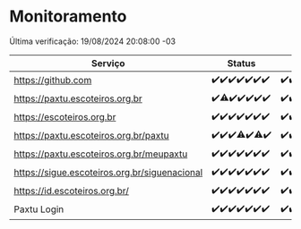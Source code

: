 # Monitoramento

Última verificação: 19/08/2024 20:08:00 -03

|Serviço|Status|Últimas 24h|
|---|---|---|
|https://github.com|<span title="2024-08-12: OK=23">✔️</span><span title="2024-08-13: OK=23">✔️</span><span title="2024-08-14: OK=23">✔️</span><span title="2024-08-15: OK=24">✔️</span><span title="2024-08-16: OK=24">✔️</span><span title="2024-08-17: OK=24">✔️</span><span title="2024-08-18: OK=23">✔️</span>|<span title="18/08/2024 21:36:00 -03 : 200">✔️</span><span title="18/08/2024 23:01:00 -03 : 200">✔️</span><span title="19/08/2024 00:08:00 -03 : 200">✔️</span><span title="19/08/2024 01:09:00 -03 : 200">✔️</span><span title="19/08/2024 02:07:00 -03 : 200">✔️</span><span title="19/08/2024 03:11:00 -03 : 200">✔️</span><span title="19/08/2024 04:09:00 -03 : 200">✔️</span><span title="19/08/2024 05:10:00 -03 : 200">✔️</span><span title="19/08/2024 06:08:00 -03 : 200">✔️</span><span title="19/08/2024 07:09:00 -03 : 200">✔️</span><span title="19/08/2024 08:06:00 -03 : 200">✔️</span><span title="19/08/2024 09:13:00 -03 : 200">✔️</span><span title="19/08/2024 10:12:00 -03 : 200">✔️</span><span title="19/08/2024 11:08:00 -03 : 200">✔️</span><span title="19/08/2024 12:07:00 -03 : 200">✔️</span><span title="19/08/2024 13:08:00 -03 : 200">✔️</span><span title="19/08/2024 14:08:00 -03 : 200">✔️</span><span title="19/08/2024 15:09:00 -03 : 200">✔️</span><span title="19/08/2024 16:05:00 -03 : 200">✔️</span><span title="19/08/2024 17:07:00 -03 : 200">✔️</span><span title="19/08/2024 18:06:00 -03 : 200">✔️</span><span title="19/08/2024 19:08:00 -03 : 200">✔️</span><span title="19/08/2024 20:08:00 -03 : 200">✔️</span>|
|https://paxtu.escoteiros.org.br|<span title="2024-08-12: OK=23">✔️</span><span title="2024-08-13: OK=22, Falhas=1">⚠️</span><span title="2024-08-14: OK=23">✔️</span><span title="2024-08-15: OK=24">✔️</span><span title="2024-08-16: OK=24">✔️</span><span title="2024-08-17: OK=24">✔️</span><span title="2024-08-18: OK=23">✔️</span>|<span title="18/08/2024 21:36:00 -03 : 200">✔️</span><span title="18/08/2024 23:01:00 -03 : 200">✔️</span><span title="19/08/2024 00:08:00 -03 : 200">✔️</span><span title="19/08/2024 01:09:00 -03 : 200">✔️</span><span title="19/08/2024 02:07:00 -03 : 200">✔️</span><span title="19/08/2024 03:11:00 -03 : 200">✔️</span><span title="19/08/2024 04:09:00 -03 : 200">✔️</span><span title="19/08/2024 05:10:00 -03 : 200">✔️</span><span title="19/08/2024 06:08:00 -03 : 200">✔️</span><span title="19/08/2024 07:09:00 -03 : 200">✔️</span><span title="19/08/2024 08:06:00 -03 : 200">✔️</span><span title="19/08/2024 09:13:00 -03 : 200">✔️</span><span title="19/08/2024 10:12:00 -03 : 200">✔️</span><span title="19/08/2024 11:08:00 -03 : 200">✔️</span><span title="19/08/2024 12:07:00 -03 : 200">✔️</span><span title="19/08/2024 13:08:00 -03 : 200">✔️</span><span title="19/08/2024 14:08:00 -03 : 200">✔️</span><span title="19/08/2024 15:09:00 -03 : 200">✔️</span><span title="19/08/2024 16:05:00 -03 : 200">✔️</span><span title="19/08/2024 17:07:00 -03 : 200">✔️</span><span title="19/08/2024 18:06:00 -03 : 200">✔️</span><span title="19/08/2024 19:08:00 -03 : 200">✔️</span><span title="19/08/2024 20:08:00 -03 : 200">✔️</span>|
|https://escoteiros.org.br|<span title="2024-08-12: OK=23">✔️</span><span title="2024-08-13: OK=23">✔️</span><span title="2024-08-14: OK=23">✔️</span><span title="2024-08-15: OK=24">✔️</span><span title="2024-08-16: OK=24">✔️</span><span title="2024-08-17: OK=24">✔️</span><span title="2024-08-18: OK=23">✔️</span>|<span title="18/08/2024 21:36:00 -03 : 200">✔️</span><span title="18/08/2024 23:01:00 -03 : 200">✔️</span><span title="19/08/2024 00:08:00 -03 : 200">✔️</span><span title="19/08/2024 01:09:00 -03 : 200">✔️</span><span title="19/08/2024 02:07:00 -03 : 200">✔️</span><span title="19/08/2024 03:11:00 -03 : 200">✔️</span><span title="19/08/2024 04:09:00 -03 : 200">✔️</span><span title="19/08/2024 05:10:00 -03 : 200">✔️</span><span title="19/08/2024 06:08:00 -03 : 200">✔️</span><span title="19/08/2024 07:09:00 -03 : 200">✔️</span><span title="19/08/2024 08:06:00 -03 : 200">✔️</span><span title="19/08/2024 09:13:00 -03 : 200">✔️</span><span title="19/08/2024 10:12:00 -03 : 200">✔️</span><span title="19/08/2024 11:08:00 -03 : 200">✔️</span><span title="19/08/2024 12:07:00 -03 : 200">✔️</span><span title="19/08/2024 13:08:00 -03 : 200">✔️</span><span title="19/08/2024 14:08:00 -03 : 200">✔️</span><span title="19/08/2024 15:09:00 -03 : 200">✔️</span><span title="19/08/2024 16:05:00 -03 : 200">✔️</span><span title="19/08/2024 17:07:00 -03 : 200">✔️</span><span title="19/08/2024 18:06:00 -03 : 200">✔️</span><span title="19/08/2024 19:08:00 -03 : 200">✔️</span><span title="19/08/2024 20:08:00 -03 : 200">✔️</span>|
|https://paxtu.escoteiros.org.br/paxtu|<span title="2024-08-12: OK=23">✔️</span><span title="2024-08-13: OK=23">✔️</span><span title="2024-08-14: OK=23">✔️</span><span title="2024-08-15: OK=23, Falhas=1">⚠️</span><span title="2024-08-16: OK=24">✔️</span><span title="2024-08-17: OK=23, Falhas=1">⚠️</span><span title="2024-08-18: OK=23">✔️</span>|<span title="18/08/2024 21:36:00 -03 : 200">✔️</span><span title="18/08/2024 23:01:00 -03 : 200">✔️</span><span title="19/08/2024 00:08:00 -03 : 200">✔️</span><span title="19/08/2024 01:09:00 -03 : 200">✔️</span><span title="19/08/2024 02:07:00 -03 : 200">✔️</span><span title="19/08/2024 03:11:00 -03 : 200">✔️</span><span title="19/08/2024 04:09:00 -03 : 200">✔️</span><span title="19/08/2024 05:11:00 -03 : 200">✔️</span><span title="19/08/2024 06:08:00 -03 : 200">✔️</span><span title="19/08/2024 07:09:00 -03 : 200">✔️</span><span title="19/08/2024 08:06:00 -03 : 200">✔️</span><span title="19/08/2024 09:13:00 -03 : 200">✔️</span><span title="19/08/2024 10:12:00 -03 : 200">✔️</span><span title="19/08/2024 11:08:00 -03 : 200">✔️</span><span title="19/08/2024 12:07:00 -03 : 200">✔️</span><span title="19/08/2024 13:08:00 -03 : 200">✔️</span><span title="19/08/2024 14:08:00 -03 : 200">✔️</span><span title="19/08/2024 15:09:00 -03 : 200">✔️</span><span title="19/08/2024 16:05:00 -03 : 200">✔️</span><span title="19/08/2024 17:07:00 -03 : 200">✔️</span><span title="19/08/2024 18:07:00 -03 : 200">✔️</span><span title="19/08/2024 19:08:00 -03 : 200">✔️</span><span title="19/08/2024 20:08:00 -03 : 200">✔️</span>|
|https://paxtu.escoteiros.org.br/meupaxtu|<span title="2024-08-12: OK=23">✔️</span><span title="2024-08-13: OK=23">✔️</span><span title="2024-08-14: OK=23">✔️</span><span title="2024-08-15: OK=24">✔️</span><span title="2024-08-16: OK=24">✔️</span><span title="2024-08-17: OK=24">✔️</span><span title="2024-08-18: OK=23">✔️</span>|<span title="18/08/2024 21:36:00 -03 : 200">✔️</span><span title="18/08/2024 23:01:00 -03 : 200">✔️</span><span title="19/08/2024 00:08:00 -03 : 200">✔️</span><span title="19/08/2024 01:09:00 -03 : 200">✔️</span><span title="19/08/2024 02:07:00 -03 : 200">✔️</span><span title="19/08/2024 03:11:00 -03 : 200">✔️</span><span title="19/08/2024 04:09:00 -03 : 200">✔️</span><span title="19/08/2024 05:11:00 -03 : 200">✔️</span><span title="19/08/2024 06:08:00 -03 : 200">✔️</span><span title="19/08/2024 07:09:00 -03 : 200">✔️</span><span title="19/08/2024 08:06:00 -03 : 200">✔️</span><span title="19/08/2024 09:13:00 -03 : 200">✔️</span><span title="19/08/2024 10:12:00 -03 : 200">✔️</span><span title="19/08/2024 11:08:00 -03 : 200">✔️</span><span title="19/08/2024 12:07:00 -03 : 200">✔️</span><span title="19/08/2024 13:08:00 -03 : 200">✔️</span><span title="19/08/2024 14:08:00 -03 : 200">✔️</span><span title="19/08/2024 15:09:00 -03 : 200">✔️</span><span title="19/08/2024 16:05:00 -03 : 200">✔️</span><span title="19/08/2024 17:07:00 -03 : 200">✔️</span><span title="19/08/2024 18:07:00 -03 : 200">✔️</span><span title="19/08/2024 19:08:00 -03 : 200">✔️</span><span title="19/08/2024 20:08:00 -03 : 200">✔️</span>|
|https://sigue.escoteiros.org.br/siguenacional|<span title="2024-08-12: OK=23">✔️</span><span title="2024-08-13: OK=23">✔️</span><span title="2024-08-14: OK=23">✔️</span><span title="2024-08-15: OK=24">✔️</span><span title="2024-08-16: OK=24">✔️</span><span title="2024-08-17: OK=24">✔️</span><span title="2024-08-18: OK=23">✔️</span>|<span title="18/08/2024 21:36:00 -03 : 200">✔️</span><span title="18/08/2024 23:01:00 -03 : 200">✔️</span><span title="19/08/2024 00:08:00 -03 : 200">✔️</span><span title="19/08/2024 01:09:00 -03 : 200">✔️</span><span title="19/08/2024 02:07:00 -03 : 200">✔️</span><span title="19/08/2024 03:11:00 -03 : 200">✔️</span><span title="19/08/2024 04:09:00 -03 : 200">✔️</span><span title="19/08/2024 05:11:00 -03 : 200">✔️</span><span title="19/08/2024 06:08:00 -03 : 200">✔️</span><span title="19/08/2024 07:09:00 -03 : 200">✔️</span><span title="19/08/2024 08:06:00 -03 : 200">✔️</span><span title="19/08/2024 09:13:00 -03 : 200">✔️</span><span title="19/08/2024 10:12:00 -03 : 200">✔️</span><span title="19/08/2024 11:08:00 -03 : 200">✔️</span><span title="19/08/2024 12:07:00 -03 : 200">✔️</span><span title="19/08/2024 13:08:00 -03 : 200">✔️</span><span title="19/08/2024 14:08:00 -03 : 200">✔️</span><span title="19/08/2024 15:09:00 -03 : 200">✔️</span><span title="19/08/2024 16:05:00 -03 : 200">✔️</span><span title="19/08/2024 17:07:00 -03 : 200">✔️</span><span title="19/08/2024 18:07:00 -03 : 200">✔️</span><span title="19/08/2024 19:08:00 -03 : 200">✔️</span><span title="19/08/2024 20:08:00 -03 : 200">✔️</span>|
|https://id.escoteiros.org.br/|<span title="2024-08-12: OK=23">✔️</span><span title="2024-08-13: OK=23">✔️</span><span title="2024-08-14: OK=23">✔️</span><span title="2024-08-15: OK=24">✔️</span><span title="2024-08-16: OK=24">✔️</span><span title="2024-08-17: OK=24">✔️</span><span title="2024-08-18: OK=23">✔️</span>|<span title="18/08/2024 21:36:00 -03 : 200">✔️</span><span title="18/08/2024 23:01:00 -03 : 200">✔️</span><span title="19/08/2024 00:08:00 -03 : 200">✔️</span><span title="19/08/2024 01:09:00 -03 : 200">✔️</span><span title="19/08/2024 02:07:00 -03 : 200">✔️</span><span title="19/08/2024 03:11:00 -03 : 200">✔️</span><span title="19/08/2024 04:09:00 -03 : 200">✔️</span><span title="19/08/2024 05:11:00 -03 : 200">✔️</span><span title="19/08/2024 06:08:00 -03 : 200">✔️</span><span title="19/08/2024 07:09:00 -03 : 200">✔️</span><span title="19/08/2024 08:06:00 -03 : 200">✔️</span><span title="19/08/2024 09:13:00 -03 : 200">✔️</span><span title="19/08/2024 10:12:00 -03 : 200">✔️</span><span title="19/08/2024 11:08:00 -03 : 200">✔️</span><span title="19/08/2024 12:07:00 -03 : 200">✔️</span><span title="19/08/2024 13:08:00 -03 : 200">✔️</span><span title="19/08/2024 14:08:00 -03 : 200">✔️</span><span title="19/08/2024 15:09:00 -03 : 200">✔️</span><span title="19/08/2024 16:05:00 -03 : 200">✔️</span><span title="19/08/2024 17:07:00 -03 : 200">✔️</span><span title="19/08/2024 18:07:00 -03 : 200">✔️</span><span title="19/08/2024 19:08:00 -03 : 200">✔️</span><span title="19/08/2024 20:08:00 -03 : 200">✔️</span>|
|Paxtu Login|<span title="2024-08-12: OK=23">✔️</span><span title="2024-08-13: OK=23">✔️</span><span title="2024-08-14: OK=23">✔️</span><span title="2024-08-15: OK=24">✔️</span><span title="2024-08-16: OK=24">✔️</span><span title="2024-08-17: OK=24">✔️</span><span title="2024-08-18: OK=23">✔️</span>|<span title="18/08/2024 21:36:00 -03 : 200">✔️</span><span title="18/08/2024 23:01:00 -03 : 200">✔️</span><span title="19/08/2024 00:08:00 -03 : 200">✔️</span><span title="19/08/2024 01:09:00 -03 : 200">✔️</span><span title="19/08/2024 02:07:00 -03 : 200">✔️</span><span title="19/08/2024 03:11:00 -03 : 200">✔️</span><span title="19/08/2024 04:09:00 -03 : 200">✔️</span><span title="19/08/2024 05:11:00 -03 : 200">✔️</span><span title="19/08/2024 06:08:00 -03 : 200">✔️</span><span title="19/08/2024 07:09:00 -03 : 200">✔️</span><span title="19/08/2024 08:06:00 -03 : 200">✔️</span><span title="19/08/2024 09:13:00 -03 : 200">✔️</span><span title="19/08/2024 10:12:00 -03 : 200">✔️</span><span title="19/08/2024 11:08:00 -03 : 200">✔️</span><span title="19/08/2024 12:07:00 -03 : 200">✔️</span><span title="19/08/2024 13:08:00 -03 : 200">✔️</span><span title="19/08/2024 14:08:00 -03 : 200">✔️</span><span title="19/08/2024 15:09:00 -03 : 200">✔️</span><span title="19/08/2024 16:05:00 -03 : 200">✔️</span><span title="19/08/2024 17:07:00 -03 : 200">✔️</span><span title="19/08/2024 18:07:00 -03 : 200">✔️</span><span title="19/08/2024 19:08:00 -03 : 200">✔️</span><span title="19/08/2024 20:08:00 -03 : 200">✔️</span>|

